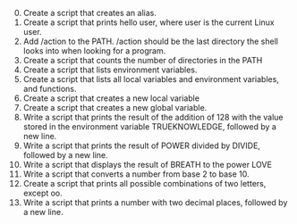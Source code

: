 0. Create a script that creates an alias.
1. Create a script that prints hello user, where user is the current Linux user.
2. Add /action to the PATH. /action should be the last directory the shell looks into when looking for a program.
3. Create a script that counts the number of directories in the PATH
4. Create a script that lists environment variables.
5. Create a script that lists all local variables and environment variables, and functions.
6. Create a script that creates a new local variable
7. Create a script that creates a new global variable.
8. Write a script that prints the result of the addition of 128 with the value stored in the environment variable TRUEKNOWLEDGE, followed by a new line.
9. Write a script that prints the result of POWER divided by DIVIDE, followed by a new line.
10. Write a script that displays the result of BREATH to the power LOVE
11. Write a script that converts a number from base 2 to base 10.
12. Create a script that prints all possible combinations of two letters, except oo.
13. Write a script that prints a number with two decimal places, followed by a new line.
